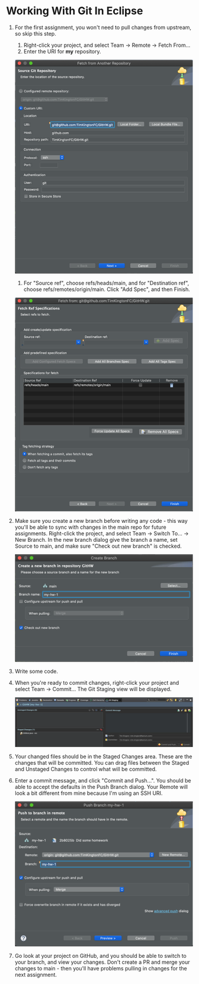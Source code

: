 # Working With Git In Eclipse

1. For the first assignment, you won't need to pull changes from upstream, so skip this step.
    1. Right-click your project, and select Team -> Remote -> Fetch From...
    1. Enter the URI for **my** repository.

    ![Step 4](step4.png)

    1. For "Source ref", choose refs/heads/main, and for "Destination ref", choose refs/remotes/origin/main.  Click "Add Spec", and then Finish.

    ![Step 5](step5.png)

1. Make sure you create a new branch before writing any code - this way you'll be able to sync with changes in the main repo for future assignments.  Right-click the project, and select Team -> Switch To... -> New Branch.  In the new branch dialog give the branch a name, set Source to main, and make sure "Check out new branch" is checked.

    ![Step 1](step1.png)

1. Write some code.
1. When you're ready to commit changes, right-click your project and select Team -> Commit...  The Git Staging view will be displayed.

    ![Step 2](step2.png)

1. Your changed files should be in the Staged Changes area.  These are the changes that will be committed.  You can drag files between the Staged and Unstaged Changes to control what will be committed.
1. Enter a commit message, and click "Commit and Push...".  You should be able to accept the defaults in the Push Branch dialog.  Your Remote will look a bit different from mine because I'm using an SSH URI.

    ![Step 3](step3.png)

1. Go look at your project on GitHub, and you should be able to switch to your branch, and view your changes.  Don't create a PR and merge your changes to main - then you'll have problems pulling in changes for the next assignment.